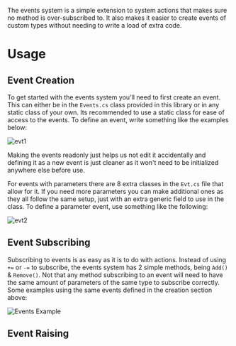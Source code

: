 The events system is a simple extension to system actions that makes sure no method is over-subscribed to. It also makes it easier to create events of custom types without needing to write a load of extra code. 

# Usage
## Event Creation
To get started with the events system you'll need to first create an event. This can either be in the <code>Events.cs</code> class provided in this library or in any static class of your own. Its recommended to use a static class for ease of access to the events. To define an event, write something like the examples below:

![evt1](https://user-images.githubusercontent.com/33253710/156997440-e86737ad-98ed-43fd-a512-c72343a90104.png)

Making the events readonly just helps us not edit it accidentally and defining it as a new event is just cleaner as it won't need to be initialized anywhere else before use. 

For events with parameters there are 8 extra classes in the <code>Evt.cs</code> file that allow for it. If you need more parameters you can make additional ones as they all follow the same setup, just with an extra generic field to use in the class. To define a parameter event, use something like the following:

![evt2](https://user-images.githubusercontent.com/33253710/156997458-682286c1-4d1d-428d-afc7-d5caf055a046.png)
  
## Event Subscribing
  Subscribing to events is as easy as it is to do with actions. Instead of using <code>+=</code> or <code>-=</code> to subscribe, the events system has 2 simple methods, being <code>Add()</code> & <code>Remove()</code>. Not that any method subscribing to an event will need to have the same amount of parameters of the same type to subscribe correctly. Some examples using the same events defined in the creation section above: 

![Events Example](https://user-images.githubusercontent.com/33253710/156997490-b1e43722-caa3-4387-b5d7-dc46a54edf2a.png)

## Event Raising
